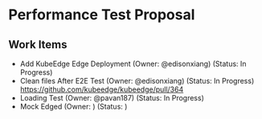 # Performance Test Proposal

## Work Items

* Add KubeEdge Edge Deployment (Owner: @edisonxiang) (Status: In Progress)
* Clean files After E2E Test (Owner: @edisonxiang) (Status: In Progress)
  https://github.com/kubeedge/kubeedge/pull/364
* Loading Test (Owner: @pavan187) (Status: In Progress)
* Mock Edged (Owner: ) (Status: )
